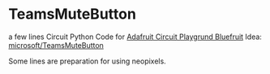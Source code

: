 # TeamsMuteButton

a few lines Circuit Python Code for [Adafruit Circuit Playgrund Bluefruit](https://learn.adafruit.com/adafruit-circuit-playground-bluefruit)
Idea: [microsoft/TeamsMuteButton](https://github.com/microsoft/TeamsMuteButton)

Some lines are preparation for using neopixels.

